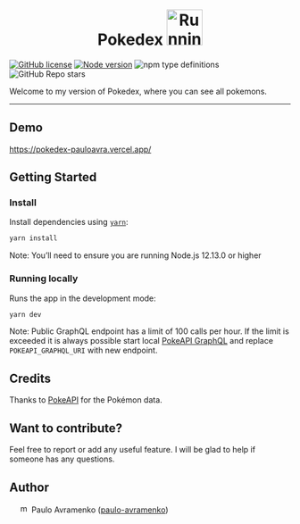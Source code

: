 <h1 align="center">
  Pokedex
  <img src="https://emoji.gg/assets/emoji/5541-running-pikachu.gif" width="64px" height="64px" alt="Running_Pikachu">
</h1>

[![GitHub license](https://img.shields.io/badge/license-MIT-orange.svg)](https://github.com/avrapaulo/pokedex/blob/main/LICENSE)
[![Node version](https://badgen.net/npm/node/next)](http://nodejs.org/download/)
![npm type definitions](https://img.shields.io/npm/types/typescript)
![GitHub Repo stars](https://img.shields.io/github/stars/avrapaulo/pokedex?style=social)

Welcome to my version of Pokedex, where you can see all pokemons.

---

## Demo

<https://pokedex-pauloavra.vercel.app/>

## Getting Started

### Install

Install dependencies using [`yarn`](https://yarnpkg.com/en/package/jest):

```bash
yarn install
```

Note: You’ll need to ensure you are running Node.js 12.13.0 or higher

### Running locally

Runs the app in the development mode:

```bash
yarn dev
```

Note: Public GraphQL endpoint has a limit of 100 calls per hour. If the limit is exceeded it is always possible start local [PokeAPI GraphQL](https://github.com/PokeAPI/pokeapi#graphql--) and replace `POKEAPI_GRAPHQL_URI` with new endpoint.

## Credits

Thanks to [PokeAPI](https://pokeapi.co/) for the Pokémon data.

## Want to contribute?

Feel free to report or add any useful feature. I will be glad to help if someone has any questions.

## Author

&nbsp;&nbsp;&nbsp;&nbsp;&nbsp;<img src="https://emoji.gg/assets/emoji/9570_master_pokeball.png" width="16px" height="16px" alt="master_pokeball"> Paulo Avramenko ([paulo-avramenko](https://www.linkedin.com/in/paulo-avramenko/))
